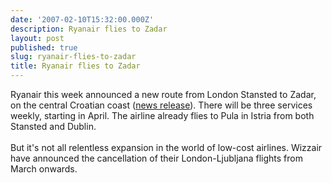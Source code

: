 ```yaml
---
date: '2007-02-10T15:32:00.000Z'
description: Ryanair flies to Zadar
layout: post
published: true
slug: ryanair-flies-to-zadar
title: Ryanair flies to Zadar
---
```


Ryanair this week announced a new route from London Stansted to Zadar, on the central Croatian coast (<a href="http://www.ryanair.com/site/EN/news.php?yr=07&amp;month=feb&amp;story=rte-en-060207">news release</a>). There will be three services weekly, starting in April. The airline already flies to Pula in Istria from both Stansted and Dublin.<br /><br />But it's not all relentless expansion in the world of low-cost airlines. Wizzair have announced the cancellation of their London-Ljubljana flights from March onwards.